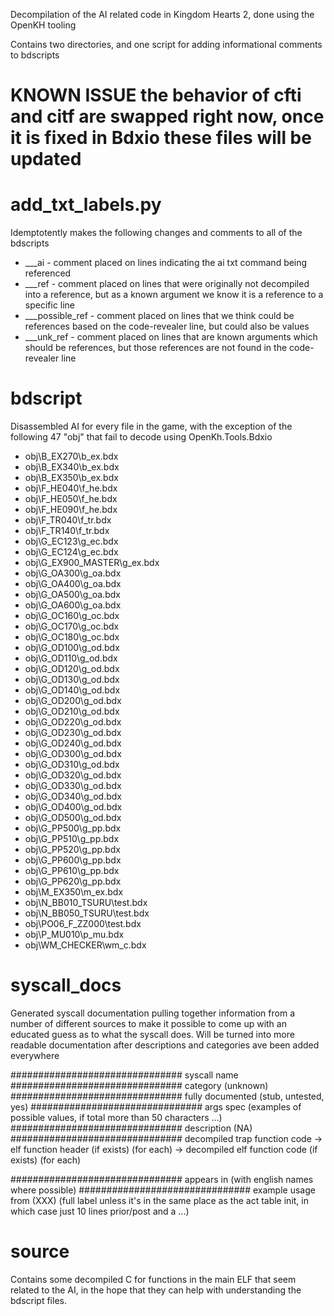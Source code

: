 Decompilation of the AI related code in Kingdom Hearts 2, done using the OpenKH tooling

Contains two directories, and one script for adding informational comments to bdscripts

# KNOWN ISSUE the behavior of cfti and citf are swapped right now, once it is fixed in Bdxio these files will be updated
# add_txt_labels.py

Idemptotently makes the following changes and comments to all of the bdscripts

- ___ai - comment placed on lines indicating the ai txt command being referenced
- ___ref - comment placed on lines that were originally not decompiled into a reference, but as a known argument we know it is a reference to a specific line
- ___possible_ref - comment placed on lines that we think could be references based on the code-revealer line, but could also be values
- ___unk_ref - comment placed on lines that are known arguments which should be references, but those references are not found in the code-revealer line

# bdscript

Disassembled AI for every file in the game, with the exception of the following 47 "obj" that fail to decode using OpenKh.Tools.Bdxio

- obj\B_EX270\b_ex.bdx
- obj\B_EX340\b_ex.bdx
- obj\B_EX350\b_ex.bdx
- obj\F_HE040\f_he.bdx
- obj\F_HE050\f_he.bdx
- obj\F_HE090\f_he.bdx
- obj\F_TR040\f_tr.bdx
- obj\F_TR140\f_tr.bdx
- obj\G_EC123\g_ec.bdx
- obj\G_EC124\g_ec.bdx
- obj\G_EX900_MASTER\g_ex.bdx
- obj\G_OA300\g_oa.bdx
- obj\G_OA400\g_oa.bdx
- obj\G_OA500\g_oa.bdx
- obj\G_OA600\g_oa.bdx
- obj\G_OC160\g_oc.bdx
- obj\G_OC170\g_oc.bdx
- obj\G_OC180\g_oc.bdx
- obj\G_OD100\g_od.bdx
- obj\G_OD110\g_od.bdx
- obj\G_OD120\g_od.bdx
- obj\G_OD130\g_od.bdx
- obj\G_OD140\g_od.bdx
- obj\G_OD200\g_od.bdx
- obj\G_OD210\g_od.bdx
- obj\G_OD220\g_od.bdx
- obj\G_OD230\g_od.bdx
- obj\G_OD240\g_od.bdx
- obj\G_OD300\g_od.bdx
- obj\G_OD310\g_od.bdx
- obj\G_OD320\g_od.bdx
- obj\G_OD330\g_od.bdx
- obj\G_OD340\g_od.bdx
- obj\G_OD400\g_od.bdx
- obj\G_OD500\g_od.bdx
- obj\G_PP500\g_pp.bdx
- obj\G_PP510\g_pp.bdx
- obj\G_PP520\g_pp.bdx
- obj\G_PP600\g_pp.bdx
- obj\G_PP610\g_pp.bdx
- obj\G_PP620\g_pp.bdx
- obj\M_EX350\m_ex.bdx
- obj\N_BB010_TSURU\test.bdx
- obj\N_BB050_TSURU\test.bdx
- obj\PO06_F_ZZ000\test.bdx
- obj\P_MU010\p_mu.bdx
- obj\WM_CHECKER\wm_c.bdx

# syscall_docs
Generated syscall documentation pulling together information from a number of different sources to make it possible to come up with an educated guess as to what the syscall does. Will be turned into more readable documentation after descriptions and categories ave been added everywhere

###############################
syscall name
###############################
category (unknown)
###############################
fully documented (stub, untested, yes)
###############################
args spec (examples of possible values, if total more than 50 characters ...)
###############################
description (NA)
###############################
decompiled trap function code
->
elf function header (if exists) (for each)
->
decompiled elf function code (if exists) (for each)

###############################
appears in (with english names where possible)
###############################
example usage from (XXX)
(full label unless it's in the same place as the act table init, in which case just 10 lines prior/post and a ...)
# source

Contains some decompiled C for functions in the main ELF that seem related to the AI, in the hope that they can help with understanding the bdscript files.
